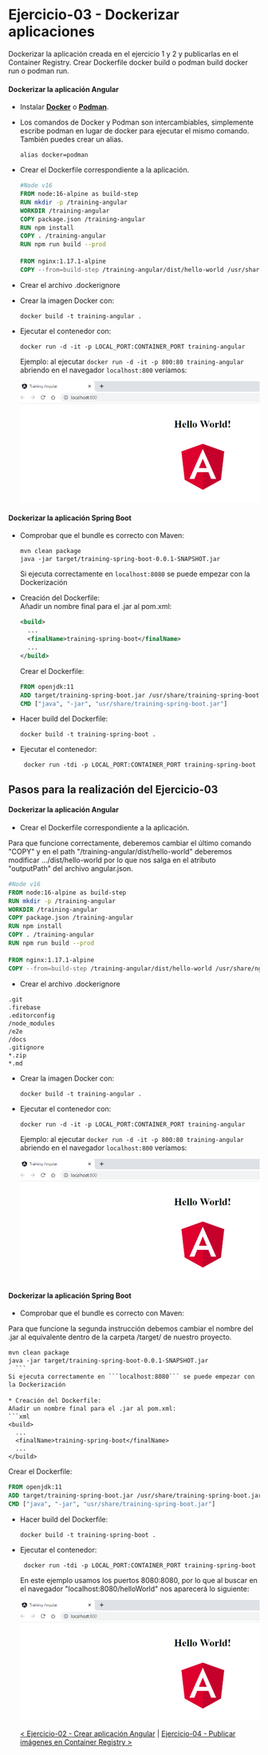 # Ejercicio-03 - Dockerizar aplicaciones

Dockerizar la aplicación creada en el ejercicio 1 y 2 y publicarlas en el Container Registry. Crear Dockerfile docker build o podman build docker run o podman run.

#### **Dockerizar la aplicación Angular**

* Instalar **[Docker](https://docs.docker.com/get-docker/)** o **[Podman](https://podman.io/getting-started/installation)**.
* Los comandos de Docker y Podman son intercambiables, simplemente escribe podman en lugar de docker para ejecutar el mismo comando. También puedes crear un alias.
  ```
  alias docker=podman
  ```
* Crear el Dockerfile correspondiente a la aplicación.
  ```dockerfile
  #Node v16
  FROM node:16-alpine as build-step 
  RUN mkdir -p /training-angular
  WORKDIR /training-angular
  COPY package.json /training-angular
  RUN npm install
  COPY . /training-angular
  RUN npm run build --prod

  FROM nginx:1.17.1-alpine
  COPY --from=build-step /training-angular/dist/hello-world /usr/share/nginx/html
  ```
* Crear el archivo .dockerignore
* Crear la imagen Docker con: 
  ```properties
  docker build -t training-angular . 
  ```
* Ejecutar el contenedor con:
  ```properties
  docker run -d -it -p LOCAL_PORT:CONTAINER_PORT training-angular
  ```
  Ejemplo: al ejecutar ```docker run -d -it -p 800:80 training-angular``` abriendo en el navegador ```localhost:800``` veríamos:  

   ![App dockerizada en ejecución](resources/3dockerized-ag-app.PNG)
   
#### **Dockerizar la aplicación Spring Boot**

* Comprobar que el bundle es correcto con Maven:
  ```properties
  mvn clean package
  java -jar target/training-spring-boot-0.0.1-SNAPSHOT.jar
    ```
  Si ejecuta correctamente en ```localhost:8080``` se puede empezar con la Dockerización

* Creación del Dockerfile:  
  Añadir un nombre final para el .jar al pom.xml:
  ```xml
  <build>
    ...
    <finalName>training-spring-boot</finalName>
    ...
  </build>
  ```
  Crear el Dockerfile:
  ```dockerfile
  FROM openjdk:11
  ADD target/training-spring-boot.jar /usr/share/training-spring-boot.jar
  CMD ["java", "-jar", "usr/share/training-spring-boot.jar"]
  ```
* Hacer build del Dockerfile:
  ```properties
  docker build -t training-spring-boot .
  ```
* Ejecutar el contenedor:
  ```properties
   docker run -tdi -p LOCAL_PORT:CONTAINER_PORT training-spring-boot
  ```
  
## Pasos para la realización del Ejercicio-03

#### **Dockerizar la aplicación Angular**

* Crear el Dockerfile correspondiente a la aplicación.

Para que funcione correctamente, deberemos cambiar el último comando "COPY" y en el path "/training-angular/dist/hello-world" deberemos modificar .../dist/hello-world por lo que nos salga en el atributo "outputPath" del archivo angular.json.
  ```dockerfile
  #Node v16
  FROM node:16-alpine as build-step 
  RUN mkdir -p /training-angular
  WORKDIR /training-angular
  COPY package.json /training-angular
  RUN npm install
  COPY . /training-angular
  RUN npm run build --prod

  FROM nginx:1.17.1-alpine
  COPY --from=build-step /training-angular/dist/hello-world /usr/share/nginx/html
  ```
  
 * Crear el archivo .dockerignore
```.dockerignore
.git
.firebase
.editorconfig
/node_modules
/e2e
/docs
.gitignore
*.zip
*.md
```
* Crear la imagen Docker con: 
  ```properties
  docker build -t training-angular . 
  ```
* Ejecutar el contenedor con:
  ```properties
  docker run -d -it -p LOCAL_PORT:CONTAINER_PORT training-angular
  ```
  Ejemplo: al ejecutar ```docker run -d -it -p 800:80 training-angular``` abriendo en el navegador ```localhost:800``` veríamos:  
  
  ![App dockerizada en ejecución](resources/3dockerized-ag-app.PNG)
  

#### **Dockerizar la aplicación Spring Boot**

* Comprobar que el bundle es correcto con Maven:

Para que funcione la segunda instrucción debemos cambiar el nombre del .jar al equivalente dentro de la carpeta /target/ de nuestro proyecto.
  ```properties
  mvn clean package
  java -jar target/training-spring-boot-0.0.1-SNAPSHOT.jar
    ```
  Si ejecuta correctamente en ```localhost:8080``` se puede empezar con la Dockerización

* Creación del Dockerfile:  
  Añadir un nombre final para el .jar al pom.xml:
  ```xml
  <build>
    ...
    <finalName>training-spring-boot</finalName>
    ...
  </build>
  ```
  Crear el Dockerfile:
  ```dockerfile
  FROM openjdk:11
  ADD target/training-spring-boot.jar /usr/share/training-spring-boot.jar
  CMD ["java", "-jar", "usr/share/training-spring-boot.jar"]
  ```
* Hacer build del Dockerfile:
  ```properties
  docker build -t training-spring-boot .
  ```
* Ejecutar el contenedor:
  ```properties
   docker run -tdi -p LOCAL_PORT:CONTAINER_PORT training-spring-boot
  ```
  
  En este ejemplo usamos los puertos 8080:8080, por lo que al buscar en el navegador "localhost:8080/helloWorld" nos aparecerá lo siguiente:
  
  ![App dockerizada en ejecución](resources/3dockerized-ag-app.PNG)
  
  [< Ejercicio-02 - Crear aplicación Angular](../Ejercicio-02/) | [ Ejercicio-04 - Publicar imágenes en Container Registry >](../Ejercicio-04)
